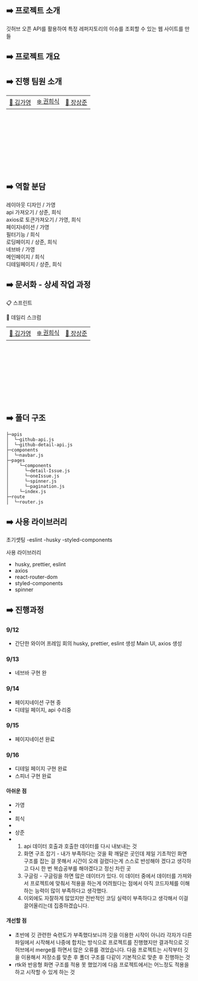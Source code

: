 ## ➡️ 프로젝트 소개

깃허브 오픈 API를 활용하여 특정 레퍼지토리의 이슈를 조회할 수 있는 웹 사이트를 만들

## ➡️ 프로젝트 개요



## ➡️ 진행 팀원 소개

<table style="margin-left: auto; margin-right: auto; width: 600px; height: 200px;">
  <tr>
    <td><a href="">🥰 김가영</a></td>
    <td><a href="">❄️ 권희식</a></td>
    <td><a href="">🦊 장상준</a></td>
  </tr>
</table>

## ➡️ 역할 분담

레이아웃 디자인 / 가영 </br>
api 가져오기 / 상준, 희식 </br>
axios로 토큰가져오기 / 가영, 희식 </br>
페이지네이션 / 가영 </br>
필터기능 / 희식 </br>
로딩페이지 / 상준, 희식 </br>
네브바 / 가영 </br>
메인페이지 / 희식 </br>
디테일페이지 / 상준, 희식 </br>

## ➡️ 문서화 - 상세 작업 과정

📋 스프린트



📅 데일리 스크럼

<table style="margin-left: auto; margin-right: auto; width: 600px; height: 200px;">
  <tr>
    <td><a href="">🥰 김가영</a></td>
    <td><a href="">❄️ 권희식</a></td>
    <td><a href="">🦊 장상준</a></td>
  </tr>
</table>

## ➡️ 폴더 구조

```
├─apis
│  └─github-api.js
│  └─github-detail-api.js
├─components
│  └─navbar.js
├─pages
│    └─components
│      └─detail-Issue.js
│      └─oneIssue.js
│      └─spinner.js
│      └─pagination.js
│    └─index.js
├─route
│  └─router.js
```

## ➡️ 사용 라이브러리

초기셋팅
-eslint
-husky
-styled-components

사용 라이브러리
- husky, prettier, eslint
- axios
- react-router-dom
- styled-components
- spinner

## ➡️ 진행과정

### 9/12

-  간단한 와이어 프레임 회의
husky, prettier, eslint 생성
Main UI, axios 생성 

### 9/13

-   네브바 구현 완

### 9/14

-   페이지네이션 구현 중
-   디테일 페이지, api 수리중

### 9/15

-   페이지네이션 완료

### 9/16

-   디테일 페이지 구현 완료
-   스피너 구현 완료


#### 아쉬운 점

- 가영
- 
- 희식
- 
- 상준
-   1. api 데이터 호출과 호출한 데이터를 다시 내보내는 것
    2. 화면 구조 잡기 - 내가 부족하다는 것을 확 깨달은 곳인데 제일 기초적인 화면 구조를 잡는 걸 못해서 시간이 오래 걸렸다는게 스스로 반성해야 겠다고 생각하고 다시 한 번 복습공부를 해야겠다고 정신 차린 곳
    3. 구글링 - 구글링을 하면 많은 데이터가 있다. 이 데이터 중에서 데이터를 가져와서 프로젝트에 맞춰서 적용을 하는게 어려웠다는 점에서 아직 코드자체를 이해하는 능력이 많이 부족하다고 생각했다.
    4. 이외에도 자잘하게 많았지만 전반적인 코딩 실력이 부족하다고 생각해서 이걸 끌어올리는데 집중하겠습니다.

#### 개선할 점

-   초반에 깃 관련한 숙련도가 부족했다보니까 깃을 이용한 시작이 아니라 각자가 다른 파일에서 시작해서 나중에 합치는 방식으로 프로젝트를 진행했지만 결과적으로 깃허브에서 merge를 하면서 많은 오류를 겪었습니다. 다음 프로젝트는 시작부터 깃을 이용해서 저장소를 맞춘 후 폴더 구조를 다같이 기본적으로 맞춘 후 진행하는 것
-   rtk와 반응형 화면 구조를 적용 못 했었기에 다음 프로젝트에서는 어느정도 적용을 하고 시작할 수 있게 하는 것
